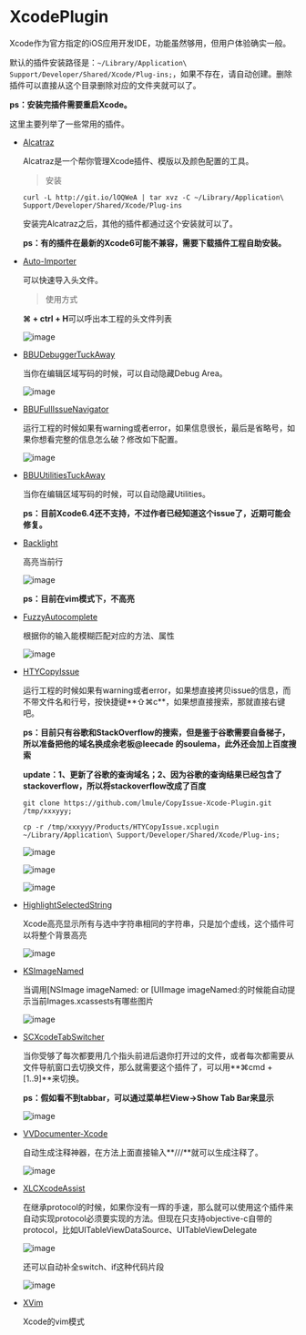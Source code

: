# XcodePlugin
Xcode作为官方指定的iOS应用开发IDE，功能虽然够用，但用户体验确实一般。

默认的插件安装路径是：`~/Library/Application\ Support/Developer/Shared/Xcode/Plug-ins;`，如果不存在，请自动创建。删除插件可以直接从这个目录删除对应的文件夹就可以了。

**ps：安装完插件需要重启Xcode。**

这里主要列举了一些常用的插件。

* [Alcatraz](https://github.com/supermarin/Alcatraz)

    Alcatraz是一个帮你管理Xcode插件、模版以及颜色配置的工具。

    > 安装

    `curl -L http://git.io/lOQWeA | tar xvz -C ~/Library/Application\ Support/Developer/Shared/Xcode/Plug-ins`

    安装完Alcatraz之后，其他的插件都通过这个安装就可以了。

    **ps：有的插件在最新的Xcode6可能不兼容，需要下载插件工程自助安装。**

* [Auto-Importer](https://github.com/citrusbyte/Auto-Importer-for-Xcode)
    
    可以快速导入头文件。

    > 使用方式
    
    **⌘ + ctrl + H**可以呼出本工程的头文件列表

    ![image](https://github.com/citrusbyte/Auto-Importer-for-Xcode/raw/master/demo.gif)

* [BBUDebuggerTuckAway](https://github.com/neonichu/BBUDebuggerTuckAway)
    
    当你在编辑区域写码的时候，可以自动隐藏Debug Area。

    ![image](https://github.com/neonichu/BBUDebuggerTuckAway/raw/master/plugin.gif)

* [BBUFullIssueNavigator](https://github.com/neonichu/BBUFullIssueNavigator)

    运行工程的时候如果有warning或者error，如果信息很长，最后是省略号，如果你想看完整的信息怎么破？修改如下配置。

    ![image](https://github.com/neonichu/BBUFullIssueNavigator/raw/master/issue-nav-fixed.png)

* [BBUUtilitiesTuckAway](https://github.com/neonichu/BBUUtilitiesTuckAway)

    当你在编辑区域写码的时候，可以自动隐藏Utilities。

    **ps：目前Xcode6.4还不支持，不过作者已经知道这个issue了，近期可能会修复。**

* [Backlight](https://github.com/limejelly/Backlight-for-XCode)

    高亮当前行

    ![image](https://raw.githubusercontent.com/limejelly/Backlight-for-XCode/master/screenshot.png)

    **ps：目前在vim模式下，不高亮**

* [FuzzyAutocomplete](https://github.com/FuzzyAutocomplete/FuzzyAutocompletePlugin)

    根据你的输入能模糊匹配对应的方法、属性

    ![image](https://github.com/FuzzyAutocomplete/FuzzyAutocompletePlugin/raw/master/demo.gif)

* [HTYCopyIssue](https://github.com/hanton/CopyIssue-Xcode-Plugin)

    运行工程的时候如果有warning或者error，如果想直接拷贝issue的信息，而不带文件名和行号，按快捷键**⇧⌘c**，如果想直接搜索，那就直接右键吧。

    **ps：目前只有谷歌和StackOverflow的搜索，但是鉴于谷歌需要自备梯子，所以准备把他的域名换成余老板@leecade 的soulema，此外还会加上百度搜索**
    
    **update：1、更新了谷歌的查询域名；2、因为谷歌的查询结果已经包含了stackoverflow，所以将stackoverflow改成了百度**
    
    `git clone https://github.com/lmule/CopyIssue-Xcode-Plugin.git /tmp/xxxyyy;`
    
    `cp -r /tmp/xxxyyy/Products/HTYCopyIssue.xcplugin ~/Library/Application\ Support/Developer/Shared/Xcode/Plug-ins;`

    ![image](https://github.com/hanton/CopyIssue-Xcode-Plugin/raw/master/screenshots/Step1.png?raw=true)

    ![image](https://github.com/hanton/CopyIssue-Xcode-Plugin/raw/master/screenshots/Step2.png?raw=true)

    ![image](https://github.com/hanton/CopyIssue-Xcode-Plugin/raw/master/screenshots/Step2Alternate.png?raw=true)

* [HighlightSelectedString](https://github.com/keepyounger/HighlightSelectedString)

    Xcode高亮显示所有与选中字符串相同的字符串，只是加个虚线，这个插件可以将整个背景高亮

    ![image](https://github.com/keepyounger/HighlightSelectedString/raw/master/demo.png)

* [KSImageNamed](https://github.com/ksuther/KSImageNamed-Xcode)

    当调用[NSImage imageNamed: or [UIImage imageNamed:的时候能自动提示当前Images.xcassests有哪些图片

    ![image](https://camo.githubusercontent.com/c354bf04524df86daeabe7a6d2b9926fac790f85/68747470733a2f2f7261772e6769746875622e636f6d2f6b7375746865722f4b53496d6167654e616d65642d58636f64652f6d61737465722f73637265656e73686f742e676966)

* [SCXcodeTabSwitcher](https://github.com/stefanceriu/SCXcodeTabSwitcher)

    当你受够了每次都要用几个指头前进后退你打开过的文件，或者每次都需要从文件导航窗口去切换文件，那么就需要这个插件了，可以用**⌘cmd + [1..9]**来切换。

    **ps：假如看不到tabbar，可以通过菜单栏View->Show Tab Bar来显示**

    ![image](https://camo.githubusercontent.com/7d875364ccb19ee10b7c1c8d84205c56014936f5/68747470733a2f2f646c2e64726f70626f7875736572636f6e74656e742e636f6d2f752f31323734383230312f5265636f7264696e67732f534358636f646554616253776974636865722f534358636f646554616253776974636865722e676966)

* [VVDocumenter-Xcode](https://github.com/onevcat/VVDocumenter-Xcode)

    自动生成注释神器，在方法上面直接输入**///**就可以生成注释了。

    ![image](https://camo.githubusercontent.com/ca5518c9872e15b8a95b9d8c5f44bc331977d710/68747470733a2f2f7261772e6769746875622e636f6d2f6f6e65766361742f5656446f63756d656e7465722d58636f64652f6d61737465722f53637265656e53686f742e676966)

* [XLCXcodeAssist](https://github.com/xlc/XLCXcodeAssist)

    在继承protocol的时候，如果你没有一辉的手速，那么就可以使用这个插件来自动实现protocol必须要实现的方法。但现在只支持objective-c自带的protocol，比如UITableViewDataSource、UITableViewDelegate

    ![image](https://raw.githubusercontent.com/xlc/XLCXcodeAssist/master/images/method.png)

    还可以自动补全switch、if这种代码片段

    ![image](https://raw.githubusercontent.com/xlc/XLCXcodeAssist/master/images/switch.png)

* [XVim](https://github.com/XVimProject/XVim)

    Xcode的vim模式
